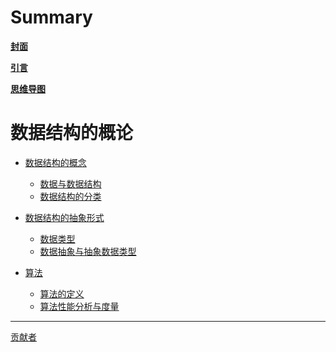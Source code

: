 # Summary

[**封面**](封面/README.md)

[**引言**](引言/README.md)

[**思维导图**](思维导图/README.md)
 

# 数据结构的概论

- [数据结构的概念]()
  - [数据与数据结构](章节/第一章/数据与数据结构.md)
  - [数据结构的分类](章节/第一章/数据结构的分类.md)

- [数据结构的抽象形式]()
  - [数据类型](章节/第一章/数据类型.md)
  - [数据抽象与抽象数据类型](章节/第一章/数据抽象与抽象数据类型.md)
- [算法]()
  - [算法的定义](章节/第一章/算法的定义.md)
  - [算法性能分析与度量](章节/第一章/算法性能分析与度量.md)

-----------------------------------------------------------------------

[贡献者](misc/contributors.md)
